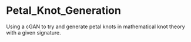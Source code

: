 # Petal_Knot_Generation
Using a cGAN to try and generate petal knots in mathematical knot theory with a given signature.
